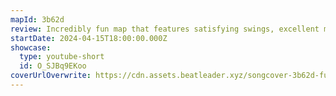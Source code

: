 ```yaml
---
mapId: 3b62d
review: Incredibly fun map that features satisfying swings, excellent movement, and perfect emphasis in the patterns.
startDate: 2024-04-15T18:00:00.000Z
showcase:
  type: youtube-short
  id: O_SJBq9EKoo
coverUrlOverwrite: https://cdn.assets.beatleader.xyz/songcover-3b62d-full.webp
---
```

